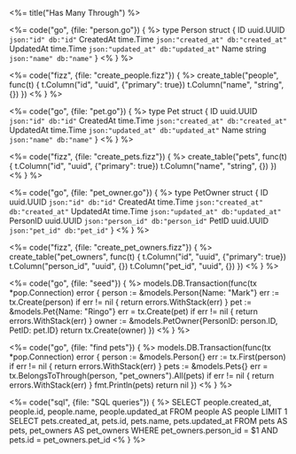 <%= title("Has Many Through") %>

<div class="code-tabs">

<%= code("go", {file: "person.go"}) { %>
type Person struct {
  ID        uuid.UUID `json:"id" db:"id"`
  CreatedAt time.Time `json:"created_at" db:"created_at"`
  UpdatedAt time.Time `json:"updated_at" db:"updated_at"`
  Name      string    `json:"name" db:"name"`
}
<% } %>

<%= code("fizz", {file: "create_people.fizz"}) { %>
create_table("people", func(t) {
  t.Column("id", "uuid", {"primary": true})
  t.Column("name", "string", {})
})
<% } %>

<%= code("go", {file: "pet.go"}) { %>
type Pet struct {
  ID        uuid.UUID `json:"id" db:"id"`
  CreatedAt time.Time `json:"created_at" db:"created_at"`
  UpdatedAt time.Time `json:"updated_at" db:"updated_at"`
  Name      string    `json:"name" db:"name"`
}
<% } %>

<%= code("fizz", {file: "create_pets.fizz"}) { %>
create_table("pets", func(t) {
  t.Column("id", "uuid", {"primary": true})
  t.Column("name", "string", {})
})
<% } %>

<%= code("go", {file: "pet_owner.go"}) { %>
type PetOwner struct {
  ID        uuid.UUID `json:"id" db:"id"`
  CreatedAt time.Time `json:"created_at" db:"created_at"`
  UpdatedAt time.Time `json:"updated_at" db:"updated_at"`
  PersonID  uuid.UUID `json:"person_id" db:"person_id"`
  PetID     uuid.UUID `json:"pet_id" db:"pet_id"`
}
<% } %>

<%= code("fizz", {file: "create_pet_owners.fizz"}) { %>
create_table("pet_owners", func(t) {
  t.Column("id", "uuid", {"primary": true})
  t.Column("person_id", "uuid", {})
  t.Column("pet_id", "uuid", {})
})
<% } %>


<%= code("go", {file: "seed"}) { %>
models.DB.Transaction(func(tx *pop.Connection) error {
  person := &models.Person{Name: "Mark"}
  err := tx.Create(person)
  if err != nil {
    return errors.WithStack(err)
  }
  pet := &models.Pet{Name: "Ringo"}
  err = tx.Create(pet)
  if err != nil {
    return errors.WithStack(err)
  }
  owner := &models.PetOwner{PersonID: person.ID, PetID: pet.ID}
  return tx.Create(owner)
})
<% } %>

</div>

<div class="code-tabs">
<%= code("go", {file: "find pets"}) { %>
models.DB.Transaction(func(tx *pop.Connection) error {
  person := &models.Person{}
  err := tx.First(person)
  if err != nil {
    return errors.WithStack(err)
  }
  pets := &models.Pets{}
  err = tx.BelongsToThrough(person, "pet_owners").All(pets)
  if err != nil {
    return errors.WithStack(err)
  }
  fmt.Println(pets)
  return nil
})
<% } %>

<%= code("sql", {file: "SQL queries"}) { %>
SELECT people.created_at, people.id, people.name, people.updated_at FROM people AS people LIMIT 1
SELECT pets.created_at, pets.id, pets.name, pets.updated_at FROM pets AS pets, pet_owners AS pet_owners WHERE pet_owners.person_id = $1 AND pets.id = pet_owners.pet_id
<% } %>
</div>

